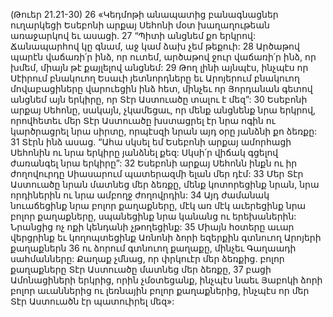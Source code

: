 (Թուեր 21.21-30)
26 «Կեդմոթի անապատից բանագնացներ ուղարկեցի Եսեբոնի արքայ Սեհոնի մօտ խաղաղութեան առաջարկով եւ ասացի. 27 “Պիտի անցնեմ քո երկրով: Ճանապարհով կը գնամ, աջ կամ ձախ չեմ թեքուի: 28 Արծաթով պարէն վաճառի՛ր ինձ, որ ուտեմ, արծաթով ջուր վաճառի՛ր ինձ, որ խմեմ, միայն թէ քայլելով անցնեմ: 29 Թող լինի այնպէս, ինչպէս որ Սէիրում բնակուող Եսաւի յետնորդները եւ Արոյերում բնակուող մովաբացիները վարուեցին ինձ հետ, մինչեւ որ Յորդանան գետով անցնեմ այն երկիրը, որ Տէր Աստուածը տալու է մեզ”: 30 Եսեբոնի արքայ Սեհոնը, սակայն, չկամեցաւ, որ մենք անցնենք նրա երկրով, որովհետեւ մեր Տէր Աստուածը խստացրել էր նրա ոգին ու կարծրացրել նրա սիրտը, որպէսզի նրան այդ օրը յանձնի քո ձեռքը: 31 Տէրն ինձ ասաց. “Ահա սկսել եմ Եսեբոնի արքայ ամորհացի Սեհոնին ու նրա երկիրը յանձնել քեզ: Սկսի՛ր վիճակ գցելով ժառանգել նրա երկիրը”:
32 Եսեբոնի արքայ Սեհոնն ինքն ու իր ժողովուրդը Սիասարում պատերազմի ելան մեր դէմ: 33 Մեր Տէր Աստուածը նրան մատնեց մեր ձեռքը, մենք կոտորեցինք նրան, նրա որդիներին ու նրա ամբողջ ժողովրդին: 34 Այդ ժամանակ նուաճեցինք նրա բոլոր քաղաքները, մէկ առ մէկ աւերեցինք նրա բոլոր քաղաքները, սպանեցինք նրա կանանց ու երեխաներին: Նրանցից ոչ ոքի կենդանի չթողեցինք: 35 Միայն հօտերը աւար վերցրինք եւ կողոպտեցինք Առնոնի ձորի եզերքին գտնուող Արոյերի քաղաքներն 36 ու ձորում գտնուող քաղաքը, մինչեւ Գաղաադի սահմանները: Քաղաք չմնաց, որ փրկուէր մեր ձեռքից. բոլոր քաղաքները Տէր Աստուածը մատնեց մեր ձեռքը, 37 բացի Ամոնացիների երկրից, որին չմօտեցանք, ինչպէս նաեւ Յաբոկի ձորի բոլոր աւաններից ու լեռնային բոլոր քաղաքներից, ինչպէս որ մեր Տէր Աստուածն էր պատուիրել մեզ»:
